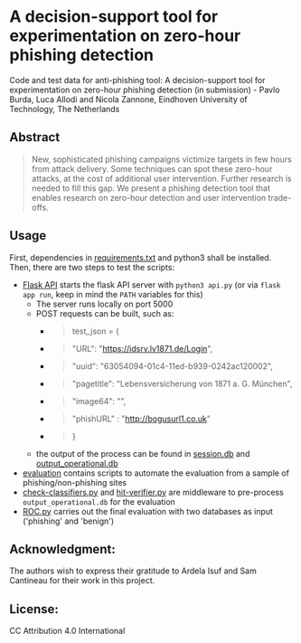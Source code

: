 # A decision-support tool for experimentation on zero-hour phishing detection
Code and test data for anti-phishing tool: A decision-support tool for experimentation on zero-hour phishing detection (in submission) - Pavlo Burda, Luca Allodi and Nicola Zannone, Eindhoven University of Technology, The Netherlands

## Abstract
>New, sophisticated phishing campaigns victimize targets in few hours from attack delivery.
Some techniques can spot these zero-hour attacks, at the cost of additional user intervention. Further research is needed to fill this gap.
We present a phishing detection tool that enables research on zero-hour detection and user intervention trade-offs.

## Usage
First, dependencies in [requirements.txt](requirements.txt) and python3 shall be installed.
Then, there are two steps to test the scripts:
- [Flask API](api.py) starts the flask API server with `python3 api.py` (or via `flask app run`, keep in mind the `PATH` variables for this)
	- The server runs locally on port 5000
	- POST requests can be built, such as:
		- >test_json = {
		- > "URL": "https://idsrv.lv1871.de/Login",
		- > "uuid": "63054094-01c4-11ed-b939-0242ac120002",
		- > "pagetitle": "Lebensversicherung von 1871 a. G. München",
		- > "image64": "",
		- > "phishURL" : "http://bogusurl1.co.uk"
		- >}
	- the output of the process can be found in [session.db](db/session.db) and [output_operational.db](db/output_operational.db)
- [evaluation](evaluation) contains scripts to automate the evaluation from a sample of phishing/non-phishing sites
- [check-classifiers.py](check-classifiers.py) and [hit-verifier.py](hit-verifier.py) are middleware to pre-process `output_operational.db` for the evaluation
- [ROC.py](ROC.py) carries out the final evaluation with two databases as input ('phishing' and 'benign')

 
## Acknowledgment:
The authors wish to express their gratitude to Ardela Isuf and Sam Cantineau for their work in this project.

## License:
CC Attribution 4.0 International 
